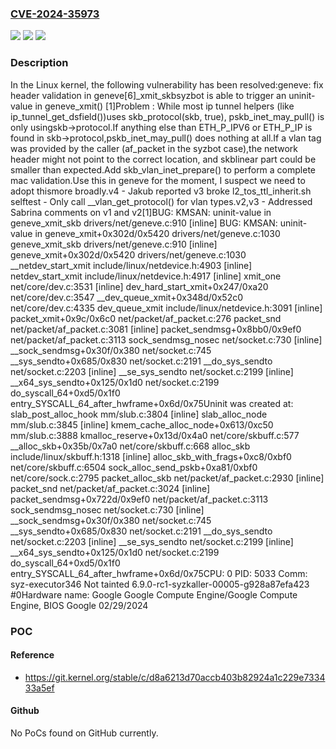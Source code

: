 ### [CVE-2024-35973](https://cve.mitre.org/cgi-bin/cvename.cgi?name=CVE-2024-35973)
![](https://img.shields.io/static/v1?label=Product&message=Linux&color=blue)
![](https://img.shields.io/static/v1?label=Version&message=35385daa8db3%3C%2043be590456e1%20&color=brighgreen)
![](https://img.shields.io/static/v1?label=Vulnerability&message=n%2Fa&color=brighgreen)

### Description

In the Linux kernel, the following vulnerability has been resolved:geneve: fix header validation in geneve[6]_xmit_skbsyzbot is able to trigger an uninit-value in geneve_xmit() [1]Problem : While most ip tunnel helpers (like ip_tunnel_get_dsfield())uses skb_protocol(skb, true), pskb_inet_may_pull() is only usingskb->protocol.If anything else than ETH_P_IPV6 or ETH_P_IP is found in skb->protocol,pskb_inet_may_pull() does nothing at all.If a vlan tag was provided by the caller (af_packet in the syzbot case),the network header might not point to the correct location, and skblinear part could be smaller than expected.Add skb_vlan_inet_prepare() to perform a complete mac validation.Use this in geneve for the moment, I suspect we need to adopt thismore broadly.v4 - Jakub reported v3 broke l2_tos_ttl_inherit.sh selftest   - Only call __vlan_get_protocol() for vlan types.v2,v3 - Addressed Sabrina comments on v1 and v2[1]BUG: KMSAN: uninit-value in geneve_xmit_skb drivers/net/geneve.c:910 [inline] BUG: KMSAN: uninit-value in geneve_xmit+0x302d/0x5420 drivers/net/geneve.c:1030  geneve_xmit_skb drivers/net/geneve.c:910 [inline]  geneve_xmit+0x302d/0x5420 drivers/net/geneve.c:1030  __netdev_start_xmit include/linux/netdevice.h:4903 [inline]  netdev_start_xmit include/linux/netdevice.h:4917 [inline]  xmit_one net/core/dev.c:3531 [inline]  dev_hard_start_xmit+0x247/0xa20 net/core/dev.c:3547  __dev_queue_xmit+0x348d/0x52c0 net/core/dev.c:4335  dev_queue_xmit include/linux/netdevice.h:3091 [inline]  packet_xmit+0x9c/0x6c0 net/packet/af_packet.c:276  packet_snd net/packet/af_packet.c:3081 [inline]  packet_sendmsg+0x8bb0/0x9ef0 net/packet/af_packet.c:3113  sock_sendmsg_nosec net/socket.c:730 [inline]  __sock_sendmsg+0x30f/0x380 net/socket.c:745  __sys_sendto+0x685/0x830 net/socket.c:2191  __do_sys_sendto net/socket.c:2203 [inline]  __se_sys_sendto net/socket.c:2199 [inline]  __x64_sys_sendto+0x125/0x1d0 net/socket.c:2199 do_syscall_64+0xd5/0x1f0 entry_SYSCALL_64_after_hwframe+0x6d/0x75Uninit was created at:  slab_post_alloc_hook mm/slub.c:3804 [inline]  slab_alloc_node mm/slub.c:3845 [inline]  kmem_cache_alloc_node+0x613/0xc50 mm/slub.c:3888  kmalloc_reserve+0x13d/0x4a0 net/core/skbuff.c:577  __alloc_skb+0x35b/0x7a0 net/core/skbuff.c:668  alloc_skb include/linux/skbuff.h:1318 [inline]  alloc_skb_with_frags+0xc8/0xbf0 net/core/skbuff.c:6504  sock_alloc_send_pskb+0xa81/0xbf0 net/core/sock.c:2795  packet_alloc_skb net/packet/af_packet.c:2930 [inline]  packet_snd net/packet/af_packet.c:3024 [inline]  packet_sendmsg+0x722d/0x9ef0 net/packet/af_packet.c:3113  sock_sendmsg_nosec net/socket.c:730 [inline]  __sock_sendmsg+0x30f/0x380 net/socket.c:745  __sys_sendto+0x685/0x830 net/socket.c:2191  __do_sys_sendto net/socket.c:2203 [inline]  __se_sys_sendto net/socket.c:2199 [inline]  __x64_sys_sendto+0x125/0x1d0 net/socket.c:2199 do_syscall_64+0xd5/0x1f0 entry_SYSCALL_64_after_hwframe+0x6d/0x75CPU: 0 PID: 5033 Comm: syz-executor346 Not tainted 6.9.0-rc1-syzkaller-00005-g928a87efa423 #0Hardware name: Google Google Compute Engine/Google Compute Engine, BIOS Google 02/29/2024

### POC

#### Reference
- https://git.kernel.org/stable/c/d8a6213d70accb403b82924a1c229e733433a5ef

#### Github
No PoCs found on GitHub currently.

